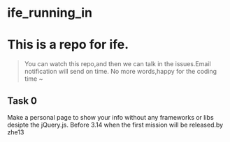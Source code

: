 # ife_running_in
# This is a repo for ife.
> You can watch this repo,and then we can talk in the issues.Email notification will send on time.
No more words,happy for the coding time ~

## Task 0
Make a personal page to show your info without any frameworks or libs desipte the jQuery.js.
Before 3.14 when the first mission will be released.by zhe13
